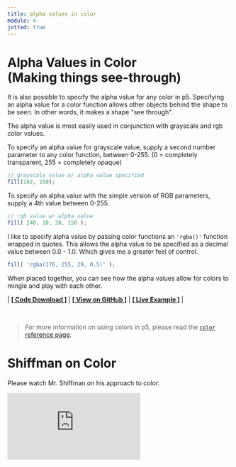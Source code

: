 ```yaml
---
title: alpha values in color
module: 4
jotted: true
---
```


# Alpha Values in Color<br />(Making things see-through)

It is also possible to specify the alpha value for any color in p5. Specifying an alpha value for a color function allows other objects behind the shape to be seen. In other words, it makes a shape "see through".

The alpha value is most easily used in conjunction with grayscale and rgb color values.

To specify an alpha value for grayscale value, supply a second number parameter to any color function, between 0-255. (0 = completely transparent, 255 = completely opaque)

```js
// grayscale value w/ alpha value specified
fill(102, 150);
```

To specify an alpha value with the simple version of RGB parameters, supply a 4th value between 0-255.

```js
// rgb value w/ alpha value
fill( 240, 10, 20, 150 );
```

I like to specify alpha value by passing color functions an `'rgba()'` function wrapped in quotes. This allows the alpha value to be specified as a decimal value between 0.0 - 1.0. Which gives me a greater feel of control.

```js
fill( 'rgba(176, 255, 29, 0.5)' );
```

When placed together, you can see how the alpha values allow for colors to mingle and play with each other.



<div id="jotted-demo-1" class="jotted-theme-stacked"></div>

<script>
    new Jotted(document.querySelector("#jotted-demo-1"), {
    files: [
        {
            type: "js",
            hide: false,
            url:"https://raw.githubusercontent.com/Montana-Media-Arts/120_CreativeCoding/master/lecture_code/04/08_alpha_01/sketch.js"
        },
        {
            type: "html",
            hide: true,
            url:"../../../p5_resources/index.html"
        }
    ],
    showBlank: false,
    showResult: true,
    plugins: [
        { name: 'ace', options: { "maxLines": 50 } },
        // { name: 'console', options: { autoClear: true } },
    ]
});
</script>

| [**[ Code Download ]**](https://github.com/Montana-Media-Arts/120_CreativeCoding/raw/master/lecture_code/04/08_alpha_01/08_alpha_01.zip) | [**[ View on GitHub ]**](https://github.com/Montana-Media-Arts/120_CreativeCoding/raw/master/lecture_code/04/08_alpha_01/) | [**[ Live Example ]**](https://montana-media-arts.github.io/120_CreativeCoding/lecture_code/04/08_alpha_01/) |



<br />




> For more information on using colors in p5, please read the [`color` reference page](https://p5js.org/reference/#/p5/color).



# Shiffman on Color

Please watch Mr. Shiffman on his approach to color.

<div class="embed-responsive embed-responsive-16by9"><iframe class="embed-responsive-item" src="https://www.youtube.com/embed/9mucjcrhFcM" frameborder="0" allowfullscreen></iframe></div>
